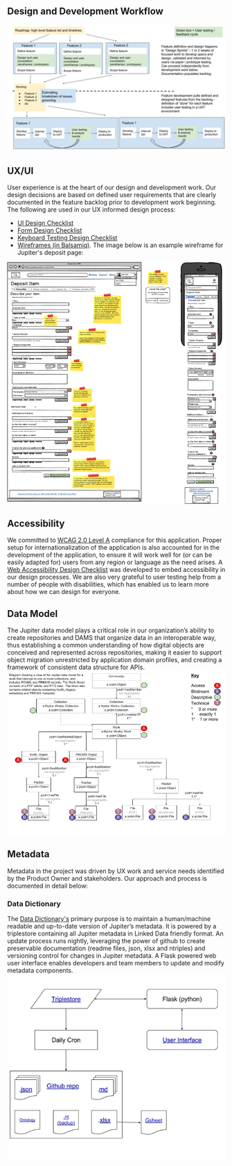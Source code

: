 ## Design and Development Workflow
![UserCenteredDesignDiagram](images/UCD.jpg?raw=true)
## UX/UI
User experience is at the heart of our design and development work. Our design decisions are based on defined user requirements that are clearly documented in the feature backlog prior to development work beginning. The following are used in our UX informed design process:
* <a href= "https://docs.google.com/document/d/1TAmiG5bof2UgLbvbJ8MVZbhec00qa-lGxMKKz98yQzI/edit?usp=sharing" target="_blank">UI Design Checklist</a>
* <a href= "https://docs.google.com/document/d/1zwoeTbd8YH0pJKWZ2XYROWkLhoQvkS6sBWPpJC5gMLY/edit?usp=sharing" target="_blank">Form Design Checklist</a>
* <a href= "https://docs.google.com/document/d/1mDmHSiBQ06baDJvYQszTuY3ejuvc5BxLAdTEYHtxQaw/edit?usp=sharing" target="_blank">Keyboard Testing Design Checklist</a>
* <a href= "https://jupiter.mybalsamiq.com" target="_blank">Wireframes (in Balsamiq)</a>. 
The image below is an example wireframe for Jupiter's deposit page:

![DepositItemMockup](images/deposititem.png?raw=true)
## Accessibility
We committed to <a href= "https://www.w3.org/WAI/WCAG20/quickref/" target="_blank">WCAG 2.0 Level A</a> compliance for this application. Proper setup for internationalization of the application is also accounted for in the development of the application, to ensure it will work well for (or can be easily adapted for) users from any region or language as the need arises. A <a href= "https://docs.google.com/document/d/1tYmw3mn7vDEuI8uFMtXrTX3-SyB40II6OhQgHXH4O2I/edit?usp=sharing" target="_blank">Web Accessibility Design Checklist</a> was developed to embed accessibility in our design processes. We are also very grateful to user testing help from a number of people with disabilities, which has enabled us to learn more about how we can design for everyone.
## Data Model
The Jupiter data model plays a critical role in our organization’s ability to create repositories and DAMS that organize data in an interoperable way, thus establishing a common understanding of how digital objects are conceived and represented across repositories, making it easier to support object migration unrestricted by application domain profiles, and creating a framework of consistent data structure for APIs.
![DraftSingleFileDataModelDiagram](images/draftsinglefile.png?raw=true)
## Metadata
Metadata in the project was driven by UX work and service needs identified by the Product Owner and stakeholders. Our approach and process is documented in detail below:
### Data Dictionary
The <a href= "https://github.com/ualbertalib/metadata/tree/master/data_dictionary" target="_blank">Data Dictionary's</a> primary purpose is to maintain a human/machine readable and up-to-date version of Jupiter’s metadata. It is powered by a triplestore containing all Jupiter metadata in Linked Data friendly format. An update process runs nightly, leveraging the power of github to create preservable documentation (readme files, json, xlsx and ntriples) and versioning control for changes in Jupiter metadata. A Flask powered web user interface enables developers and team members to update and modify metadata components.   
![Jupiter Data Dictionary](images/JupiterDataDictionary.png?raw=true)
